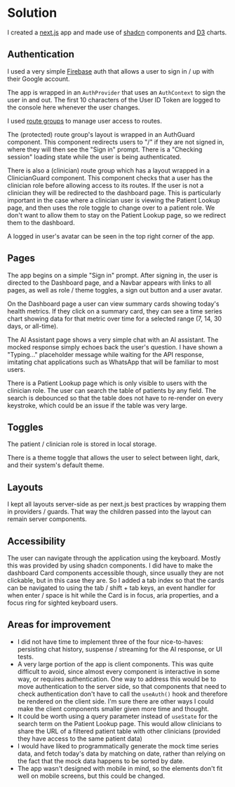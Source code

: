 # Solution

I created a [next.js](https://nextjs.org/) app and made use of [shadcn](https://ui.shadcn.com/) components and [D3](https://d3js.org/) charts.

## Authentication

I used a very simple [Firebase](https://firebase.google.com/) auth that allows a user to sign in / up with their Google account.

The app is wrapped in an <code>AuthProvider</code> that uses an <code>AuthContext</code> to sign the user in and out. The first 10 characters of the User ID Token are logged to the console here whenever the user changes.

I used [route groups](https://nextjs.org/docs/app/api-reference/file-conventions/route-groups) to manage user access to routes.

The (protected) route group's layout is wrapped in an AuthGuard component. This component redirects users to "/" if they are not signed in, where they will then see the "Sign in" prompt. There is a "Checking session" loading state while the user is being authenticated.

There is also a (clinician) route group which has a layout wrapped in a ClinicianGuard component. This component checks that a user has the clinician role before allowing access to its routes. If the user is not a clinician they will be redirected to the dashboard page. This is particularly important in the case where a clinician user is viewing the Patient Lookup page, and then uses the role toggle to change over to a patient role. We don't want to allow them to stay on the Patient Lookup page, so we redirect them to the dashboard.

A logged in user's avatar can be seen in the top right corner of the app.

## Pages

The app begins on a simple "Sign in" prompt. After signing in, the user is directed to the Dashboard page, and a Navbar appears with links to all pages, as well as role / theme toggles, a sign out button and a user avatar.

On the Dashboard page a user can view summary cards showing today's health metrics. If they click on a summary card, they can see a time series chart showing data for that metric over time for a selected range (7, 14, 30 days, or all-time).

The AI Assistant page shows a very simple chat with an AI assistant. The mocked response simply echoes back the user's question. I have shown a "Typing..." placeholder message while waiting for the API response, imitating chat applications such as WhatsApp that will be familiar to most users.

There is a Patient Lookup page which is only visible to users with the clinician role. The user can search the table of patients by any field. The search is debounced so that the table does not have to re-render on every keystroke, which could be an issue if the table was very large.

## Toggles

The patient / clinician role is stored in local storage.

There is a theme toggle that allows the user to select between light, dark, and their system's default theme.

## Layouts

I kept all layouts server-side as per next.js best practices by wrapping them in providers / guards. That way the children passed into the layout can remain server components.

## Accessibility

The user can navigate through the application using the keyboard. Mostly this was provided by using shadcn components. I did have to make the dashboard Card components accessible though, since usually they are not clickable, but in this case they are. So I added a tab index so that the cards can be navigated to using the tab / shift + tab keys, an event handler for when enter / space is hit while the Card is in focus, aria properties, and a focus ring for sighted keyboard users.

## Areas for improvement

- I did not have time to implement three of the four nice-to-haves: persisting chat history, suspense / streaming for the AI response, or UI tests.
- A very large portion of the app is client components. This was quite difficult to avoid, since almost every component is interactive in some way, or requires authentication. One way to address this would be to move authentication to the server side, so that components that need to check authentication don't have to call the <code>useAuth()</code> hook and therefore be rendered on the client side. I'm sure there are other ways I could make the client components smaller given more time and thought.
- It could be worth using a query parameter instead of <code>useState</code> for the search term on the Patient Lookup page. This would allow clinicians to share the URL of a filtered patient table with other clinicians (provided they have access to the same patient data)
- I would have liked to programmatically generate the mock time series data, and fetch today's data by matching on date, rather than relying on the fact that the mock data happens to be sorted by date.
- The app wasn't designed with mobile in mind, so the elements don't fit well on mobile screens, but this could be changed.
